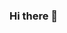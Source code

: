 ### Hi there 👋

<!--
**LuisLeal123/LuisLeal123** is a ✨ _special_ ✨ repository because its `README.md` (this file) appears on your GitHub profile.

Here are some ideas to get you started:

- 🔭 I’m currently working on my classes
- 🌱 I’m currently learning about math
- 👯 I’m looking to collaborate on good comp projects
- 🤔 I’m looking for help with internships
- 💬 Ask me about my mario kart skills
- 📫 How to reach me: email, lal10@rice.edu
- 😄 Pronouns: he/him
- ⚡ Fun fact: Harambe was born in my hometown
-->
